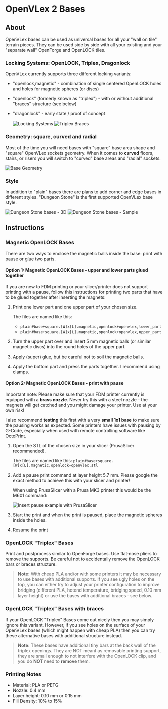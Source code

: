 # OpenVLex 2 Bases



## About

OpenVLex bases can be used as universal bases for all your "wall on tile" terrain pieces. They can be used side by side with all your existing and your "separate wall" OpenForge and OpenLOCK tiles.


### Locking Systems: OpenLOCK, Triplex, Dragonlock

OpenVLex currently supports three different locking variants:

- "openlock,magnetic" - combination of single centered OpenLOCK holes and holes for magnetic spheres (or discs)
- "openlock" (formerly known as "triplex") - with or without additional "braces" structure (see below)
- "dragonlock" - early state / proof of concept

   ![Locking Systems](plain/img/lock-systems.png)
   ![Triplex Braces](plain/img/triplex-braces.png)

### Geometry: square, curved and radial

Most of the time you will need bases with "square" base area shape and "square" OpenVLex sockets geometry. When it comes to **curved** floors, stairs, or risers you will switch to "curved" base areas and "radial" sockets.

   ![Base Geometry](plain/img/base-geometry.png)
   
### Style

In addition to "plain" bases there are plans to add corner and edge bases in different styles. "Dungeon Stone" is the first supported OpenVLex base style.

   ![Dungeon Stone bases - 3D](dungeon_stone/img/img002.png)
   ![Dungeon Stone bases - Sample](dungeon_stone/img/img001.jpg)

## Instructions


### Magnetic OpenLOCK Bases

There are two ways to enclose the magnetic balls inside the base: print with pause or glue two parts.

#### Option 1: Magnetic OpenLOCK Bases - upper and lower parts glued together

If you are new to FDM printing or your slicer/printer does not support printing with a pause, follow this instructions for printing two parts that have to be glued together after inserting the magnets:

1. Print one lower part and one upper part of your chosen size.

   The files are named like this:
   - <code>plain#base+square.[W]x[L].magnetic,openlock+openvlex,lower_part</code>
   - <code>plain#base+square.[W]x[L].magnetic,openlock+openvlex,upper_part</code>

2. Turn the upper part over and insert 5 mm magnetic balls (or similar magnetic discs) into the round holes of the upper part.

3. Apply (super) glue, but be careful not to soil the magnetic balls.

4. Apply the bottom part and press the parts together. I recommend using clamps.


#### Option 2: Magnetic OpenLOCK Bases - print with pause

Important note: Please make sure that your FDM printer currently is equipped with a **brass nozzle**. Never try this with a steel nozzle - the magnets will get catched and you might damage your printer. Use at your own risk!

I also recommend **testing** this first with a very **small 1x1 base** to make sure the pausing works as expected. Some printers have issues with pausing by G-Code, especially when used with remote controlling software like OctoPrint.

1. Open the STL of the chosen size in your slicer (PrusaSlicer recommended).
   
   The files are named like this: <code>plain#base+square.[W]x[L].magnetic,openlock+openvlex.stl</code>
   
2. Add a pause print command at layer height 5.7 mm. Please google the exact method to achieve this with your slicer and printer!

   When using PrusaSlicer with a Prusa MK3 printer this would be the M601 command:

   ![Insert pause example with PrusaSlicer](plain/img/pause-print.png)

3. Start the print and when the print is paused, place the magnetic spheres inside the holes.
4. Resume the print

### OpenLOCK "Triplex" Bases

Print and postprocess similar to OpenForge bases.
Use flat-nose pliers to remove the supports. Be careful not to accidentally remove the OpenLOCK bars or braces structure.

> **Note:** With cheap PLA and/or with some printers it may be necessary to use bases with additional supports. If you see ugly holes on the top, you can either try to adjust your printer configuration to improve bridging (different PLA, hotend temperature, bridging speed, 0.10 mm layer height) or use the bases with additional braces - see below.


### OpenLOCK "Triplex" Bases with braces

If your OpenLOCK "Triplex" Bases come out nicely then you may simply ignore this variant. However, if you see holes on the surface of your OpenVLex bases (which might happen with cheap PLA) then you can try these alternative bases with additional structure instead.

> **Note:** These bases have additional tiny bars at the back wall of the triplex openings. They are NOT meant as removable
> printing support, they are small enough to not interfere with the OpenLOCK clip, and you do **NOT** need to **remove** them.


### Printing Notes

- Material: PLA or PETG
- Nozzle: 0.4 mm
- Layer height: 0.10 mm or 0.15 mm
- Fill Density: 10% to 15%
